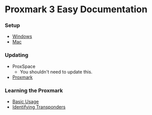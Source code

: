 # Proxmark 3 Easy Documentation

### Setup
- [Windows](WINDOWS.md)
- [Mac](MAC.md)

### Updating
- ProxSpace
  - You shouldn't need to update this.
- [Proxmark](UPDATE_PROXMARK.md)

### Learning the Proxmark
- [Basic Usage](PROXMARK_BASICS.md)
- [Identifying Transponders](PROXMARK_ID_TRANSPONDER.md)
<!-- - [Low Frequency aka 125 kHz aka RFID]() -->
<!-- - [High Frequency aka 13.56 MHz aka NFC]() -->
